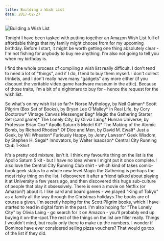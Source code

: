 ```yaml
---
title: Building a Wish List
date: 2017-02-27
---
```


![Building a Wish List](https://source.unsplash.com/l7dbl-sUg3k/1600x900)

Tonight I have been tasked with putting together an Amazon Wish List full of affordable things that my family might choose from for my upcoming birthday. Before I start, it might be worth getting one thing absolutely clear - I'm not fishing for anybody to buy me anything. I'm also not going to tell you when my birthday is.

I find the whole process of compiling a wish list really difficult. I don't tend to need a lot of "things", and if I do, I tend to buy them myself. I don't collect trinkets, and I don't really have many "gadgets" any more either (if you discount the veritable video game hardware museum in the attic). Because of those traits, I'm a bit of a nightmare to buy for - hence the request for the wish list.

So what's on my wish list so far?* Norse Mythology, by Neil Gaiman* Scott Pilgrim (Box Set of Books), by Bryan Lee O'Malley* In Real Life, by Cory Doctorow* Vintage Canvas Messenger Bag* Magic the Gathering Starter Set (card game)* The Lonely City, by Olivia Laing* Human Universe, by Professor Brian Cox* Apollo Saturn 5 Model Kit* The Making of the Atomic Bomb, by Richard Rhodes* Of Dice and Men, by David M. Ewalt* Just a Geek, by Wil Wheaton* Furiously Happy, by Jenny Lawson* Geek Wisdom, by Stephen H. Segal* Innovators, by Walter Isaacson* Central City Running Club T-Shirt

It's a pretty odd mixture, isn't it. I think my favourite thing on the list is the Apollo Saturn 5 kit - but I have no idea where I might put it once complete. I also love the Central City Running Club shirt - which kind of takes comic-book geek status to a whole new level.Magic the Gathering is perhaps the most risky thing on the list. I discovered it after a friend talked about playing it at University a few years ago, and then discovered this huge sub-culture of people that play it obsessively. There is even a movie on Netflix (or Amazon?) about it. I like card and board games - we played "King of Tokyo" as a family all the way through the Christmas holidays.The books are of course a given. I'm secretly hoping for the Scott Pilgrim books, which I have started to read in digital form in the past. I'm also hoping for "The Lonely City" by Olivia Laing - go search for it on Amazon - you'll probably end up buying it on-the-spot.The rest of the things on the list are filler really. Things I wouldn't mind, but really only there to make up the numbers. I wonder if Dominos have ever considered selling pizza vouchers? That would go top of the list if they did.